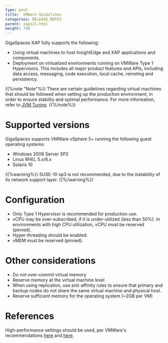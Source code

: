 ```yaml
---
type: post
title:  VMWare Guidelines
categories: RELEASE_NOTES
parent: xap121.html
weight: 750
---
```



 


GigaSpaces XAP fully supports the following:

- Using virtual machines to host InsightEdge and XAP applications and components.
- Deployment on virtualized environments running on VMWare Type 1 Hypervisors. This includes all major product features and APIs, including data access, messaging, code execution, local cache, remoting and persistency.

{{%note "Note"%}}
There are certain guidelines regarding virtual machines that should be followed when setting up the production environment, in order to ensure stability and optimal performance. For more information, refer to [JVM Tuning](/xap/12.1/admin/moving-into-production-checklist.html#jvm-tuning).
{{%/note%}}

# Supported versions

GigaSpaces supports VMWare vSphere 5+ running the following guest operating systems:

- Windows 2008 Server SP2
- Linux RHEL 5.x/6.x
- Solaris 10

{{%warning%}}
SUSE-10 sp3 is not recommended, due to the instability of its network support layer.
{{%/warning%}}

# Configuration

- Only Type 1 Hypervisor is recommended for production use.
- vCPU may be over-subscribed, if it is under-utilized (less than 50%). In environments with high CPU utilization, vCPU must be reserved (pinned).
- Hyper-threading should be enabled.
- vMEM must be reserved (pinned).

# Other considerations

- Do not over-commit virtual memory
- Reserve memory at the virtual machine level
- When using replication, use anti-affinity rules to ensure that primary and backup nodes do not share the same virtual machine and physical host.
- Reserve sufficient memory for the operating system (~2GB per VM)

# References

High-performance settings should be used, per VMWare's recommendations [here](http://www.vmware.com/pdf/Perf_Best_Practices_vSphere5.0.pdf) and [here](http://www.vmware.com/files/pdf/techpaper/VMW-Tuning-Latency-Sensitive-Workloads.pdf).



